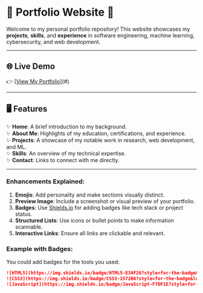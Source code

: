 # 🌟 Portfolio Website 🌟  
Welcome to my personal portfolio repository! This website showcases my **projects**, **skills**, and **experience** in software engineering, machine learning, cybersecurity, and web development.

---

## 🌐 Live Demo  
👉 [[View My Portfolio](https://kanchonbishnu.com/)](#)  

---

## 🖥️ Features  
✨ **Home**: A brief introduction to my background.  
✨ **About Me**: Highlights of my education, certifications, and experience.  
✨ **Projects**: A showcase of my notable work in research, web development, and ML.  
✨ **Skills**: An overview of my technical expertise.  
✨ **Contact**: Links to connect with me directly.  

---

### Enhancements Explained:
1. **Emojis**: Add personality and make sections visually distinct.
2. **Preview Image**: Include a screenshot or visual preview of your portfolio.
3. **Badges**: Use [Shields.io](https://shields.io/) for adding badges like tech stack or project status.
4. **Structured Lists**: Use icons or bullet points to make information scannable.
5. **Interactive Links**: Ensure all links are clickable and relevant.

### Example with Badges:
You could add badges for the tools you used:
```markdown
![HTML5](https://img.shields.io/badge/HTML5-E34F26?style=for-the-badge&logo=html5&logoColor=white)
![CSS3](https://img.shields.io/badge/CSS3-1572B6?style=for-the-badge&logo=css3&logoColor=white)
![JavaScript](https://img.shields.io/badge/JavaScript-F7DF1E?style=for-the-badge&logo=javascript&logoColor=black)
